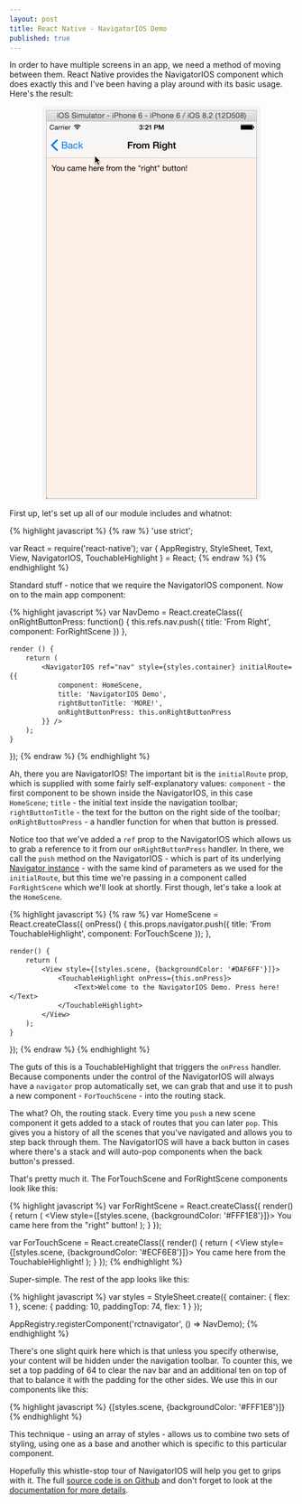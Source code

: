 ```yaml
---
layout: post
title: React Native - NavigatorIOS Demo
published: true
---
```


In order to have multiple screens in an app, we need a method of moving between them. React Native provides the NavigatorIOS component which does exactly this and I've been having a play around with its basic usage. Here's the result:

<div style="padding: 7px 7px 0 7px; background: #F3F3F6; margin: 0 auto; width: 374px;"><img src="/images/navigatorios.gif" style="border: 1px solid #BCBCC9;" alt="NavigatorIOS in Action" /></div>

First up, let's set up all of our module includes and whatnot:

{% highlight javascript %}
{% raw %}
'use strict';

var React = require('react-native');
var {
  AppRegistry,
  StyleSheet,
  Text,
  View,
  NavigatorIOS,
  TouchableHighlight
} = React;
{% endraw %}
{% endhighlight %}

Standard stuff - notice that we require the NavigatorIOS component. Now on to the main app component:

{% highlight javascript %}
var NavDemo = React.createClass({
    onRightButtonPress: function() {
        this.refs.nav.push({
            title: 'From Right',
            component: ForRightScene
        })
    },

    render () {
        return (
            <NavigatorIOS ref="nav" style={styles.container} initialRoute={{
                component: HomeScene,
                title: 'NavigatorIOS Demo',
                rightButtonTitle: 'MORE!',
                onRightButtonPress: this.onRightButtonPress
            }} />
        );
    }
});
{% endraw %}
{% endhighlight %}

Ah, there you are NavigatorIOS! The important bit is the `initialRoute` prop, which is supplied with some fairly self-explanatory values: `component` - the first component to be shown inside the NavigatorIOS, in this case `HomeScene`; `title` - the initial text inside the navigation toolbar; `rightButtonTitle` - the text for the button on the right side of the toolbar; `onRightButtonPress` - a handler function for when that button is pressed.

Notice too that we've added a `ref` prop to the NavigatorIOS which allows us to grab a reference to it from our `onRightButtonPress` handler. In there, we call the `push` method on the NavigatorIOS - which is part of its underlying [Navigator instance](http://facebook.github.io/react-native/docs/navigator.html) - with the same kind of parameters as we used for the `initialRoute`, but this time we're passing in a component called `ForRightScene` which we'll look at shortly. First though, let's take a look at the `HomeScene`.

{% highlight javascript %}
{% raw %}
var HomeScene = React.createClass({
    onPress() {
        this.props.navigator.push({
            title: 'From TouchableHighlight',
            component: ForTouchScene
        });
    },

    render() {
        return (
            <View style={[styles.scene, {backgroundColor: '#DAF6FF'}]}>
                <TouchableHighlight onPress={this.onPress}>
                    <Text>Welcome to the NavigatorIOS Demo. Press here!</Text>
                </TouchableHighlight>
            </View>
        );
    }
});
{% endraw %}
{% endhighlight %}

The guts of this is a TouchableHighlight that triggers the `onPress` handler. Because components under the control of the NavigatorIOS will always have a `navigator` prop automatically set, we can grab that and use it to push a new component - `ForTouchScene` - into the routing stack.

The what? Oh, the routing stack. Every time you `push` a new scene component it gets added to a stack of routes that you can later `pop`. This gives you a history of all the scenes that you've navigated and allows you to step back through them. The NavigatorIOS will have a back button in cases where there's a stack and will auto-pop components when the back button's pressed.

That's pretty much it. The ForTouchScene and ForRightScene components look like this:

{% highlight javascript %}
var ForRightScene = React.createClass({
    render() {
        return (
            <View style={[styles.scene, {backgroundColor: '#FFF1E8'}]}>
                <Text>You came here from the "right" button!</Text>
            </View>
        );
    }
});


var ForTouchScene = React.createClass({
    render() {
        return (
            <View style={[styles.scene, {backgroundColor: '#ECF6E8'}]}>
                <Text>You came here from the TouchableHighlight!</Text>
            </View>
        );
    }
});
{% endhighlight %}

Super-simple. The rest of the app looks like this:

{% highlight javascript %}
var styles = StyleSheet.create({
    container: {
        flex: 1
    },
    scene: {
        padding: 10,
        paddingTop: 74,
        flex: 1
    }
});

AppRegistry.registerComponent('rctnavigator', () => NavDemo);
{% endhighlight %}

There's one slight quirk here which is that unless you specify otherwise, your content will be hidden under the navigation toolbar. To counter this, we set a top padding of 64 to clear the nav bar and an additional ten on top of that to balance it with the padding for the other sides. We use this in our components like this:

{% highlight javascript %}
{[styles.scene, {backgroundColor: '#FFF1E8'}]}
{% endhighlight %}

This technique - using an array of styles - allows us to combine two sets of styling, using one as a base and another which is specific to this particular component.

Hopefully this whistle-stop tour of NavigatorIOS will help you get to grips with it. The full [source code is on Github](https://github.com/colinramsay/rn-navigator-ex) and don't forget to look at the [documentation for more details](http://facebook.github.io/react-native/docs/navigatorios.html#content).
